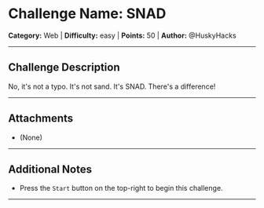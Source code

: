 # Challenge Name: SNAD

**Category:** Web | **Difficulty:** easy | **Points:** 50 | **Author:** @HuskyHacks

---

## Challenge Description

No, it's not a typo. It's not sand. It's SNAD. There's a difference!

---

## Attachments

- (None)

---

## Additional Notes

* Press the `Start` button on the top-right to begin this challenge.

---